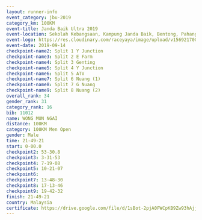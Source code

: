 ```yaml
---
layout: runner-info 
event_category: jbu-2019 
category_km: 100KM 
event-title: Janda Baik Ultra 2019  
event-location: Sekolah Kebangsaan, Kampung Janda Baik, Bentong, Pahang, Malaysia 
event-logo: https://res.cloudinary.com/raceyaya/image/upload/v1569217009/logo/janda-baik_vch1pc.jpg 
event-date: 2019-09-14 
checkpoint-name2: Split 1 Y Junction 
checkpoint-name3: Split 2 E Farm 
checkpoint-name4: Split 3 Genting 
checkpoint-name5: Split 4 Y Junction 
checkpoint-name6: Split 5 ATV 
checkpoint-name7: Split 6 Nuang (1) 
checkpoint-name8: Split 7 G Nuang 
checkpoint-name9: Split 8 Nuang (2) 
overall_rank: 34
gender_rank: 31
category_rank: 16
bib: 11012
name: WONG MUN NGAI
distance: 100KM
category: 100KM Men Open
gender: Male
time: 21-49-21
start: 0-00.0
checkpoint2: 53-30.8
checkpoint3: 3-31-53
checkpoint4: 7-19-08
checkpoint5: 10-21-07
checkpoint6: 
checkpoint7: 13-48-30
checkpoint8: 17-13-46
checkpoint9: 19-42-32
finish: 21-49-21
country: Malaysia
certificate: https://drive.google.com/file/d/1sBot-2pjA0FWCpKB9Zw93hAjj1uS3kCV/view?usp=sharing
---
```

